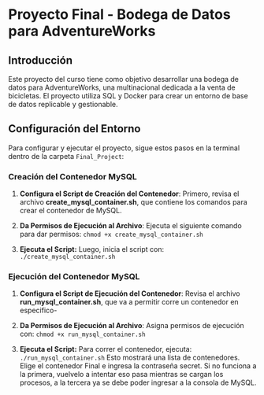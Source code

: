 # Proyecto Final - Bodega de Datos para AdventureWorks

## Introducción

Este proyecto del curso tiene como objetivo desarrollar una bodega de datos para AdventureWorks, una multinacional dedicada a la venta de bicicletas. El proyecto utiliza SQL y Docker para crear un entorno de base de datos replicable y gestionable.

## Configuración del Entorno

Para configurar y ejecutar el proyecto, sigue estos pasos en la terminal dentro de la carpeta `Final_Project`:

### Creación del Contenedor MySQL

1. **Configura el Script de Creación del Contenedor**:
Primero, revisa el archivo **create_mysql_container.sh**, que contiene los comandos para crear el contenedor de MySQL.

2. **Da Permisos de Ejecución al Archivo**:
Ejecuta el siguiente comando para dar permisos:
`chmod +x create_mysql_container.sh`

3. **Ejecuta el Script:**
Luego, inicia el script con:
`./create_mysql_container.sh`

### Ejecución del Contenedor MySQL

1. **Configura el Script de Ejecución del Contenedor**:
Revisa el archivo **run_mysql_container.sh**, que va a permitir corre un contenedor en especifico-

2. **Da Permisos de Ejecución al Archivo**:
Asigna permisos de ejecución con:
`chmod +x run_mysql_container.sh`

3. **Ejecuta el Script:**
Para correr el contenedor, ejecuta:
`./run_mysql_container.sh`
Esto mostrará una lista de contenedores. Elige el contenedor Final e ingresa la contraseña secret. Si no funciona a la primera, vuelvelo a intentar eso pasa mientras se cargan los procesos, a la tercera ya se debe poder ingresar a la consola de MySQL.
